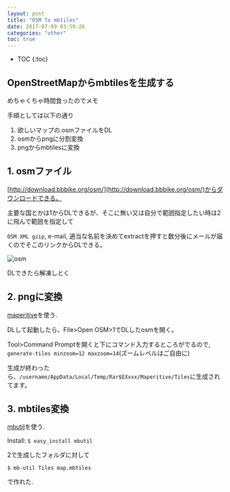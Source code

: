 ```yaml
---
layout: post
title: "OSM To mbtiles"
date: 2017-07-09 03:59:26
categories: "other"
toc: true
---
```


* TOC
{:toc}

## OpenStreetMapからmbtilesを生成する

めちゃくちゃ時間食ったのでメモ

手順としては以下の通り
1. 欲しいマップの.osmファイルをDL
2. osmからpngに分割変換
3. pngからmbtilesに変換

## 1. osmファイル
[http://download.bbbike.org/osm/](http://download.bbbike.org/osm/)からダウンロードできる。

主要な国とかは1からDLできるが、そこに無い又は自分で範囲指定したい時は2に飛んで範囲を指定して

`OSM XML gzip`, e-mail, 適当な名前を決めてextractを押すと数分後にメールが届くのでそこのリンクからDLできる。

![osm](https://kobadlve.github.io/assets/images/osm.png)

DLできたら解凍しとく

## 2. pngに変換

[maperitive](http://maperitive.net/)を使う.

DLして起動したら、File>Open OSM>1でDLしたosmを開く。

Tool>Command Promptを開くと下にコマンド入力するところがでるので, `generate-tiles minzoom=12 maxzoom=14`(ズームレベルはご自由に)

生成が終わったら、`/username/AppData/Local/Temp/Rar$EXxxx/Maperitive/Tiles`に生成されてます。

## 3. mbtiles変換

[mbutil](https://github.com/mapbox/mbutil)を使う.

Install: `$ easy_install mbutil`

2で生成したフォルダに対して

```
$ mb-util Tiles map.mbtiles
```

で作れた.
